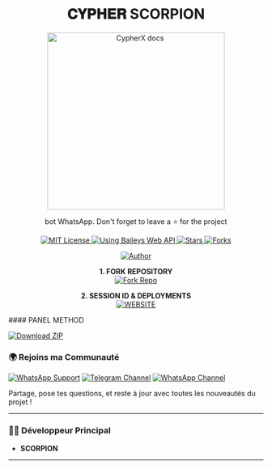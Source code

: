 <h1 align="center"> 𝐂𝐘𝐏𝐇𝐄𝐑 SCORPION </h1>

<p align="center">
  <a href="https://github.com/jopaok228/CYPHER-SCORPION">
    <img alt="CypherX docs" height="350" src="https://files.catbox.moe/hxuyj6.jpg">
  </a>
</p>
  <p align="center">
     bot WhatsApp.
    Don't forget to leave a ⭐ for the project 
</p>

<p align="center">
    <a href="https://opensource.org/licenses/MIT">
        <img src="https://img.shields.io/badge/License-MIT-green.svg?style=flat-square" alt="MIT License" />
    </a>
    <a href="https://github.com/WhiskeySockets/Baileys">
        <img src="https://img.shields.io/badge/Baileys-Web%20API-orange?style=flat-square" alt="Using Baileys Web API" />
    </a>
    <a href="https://github.com/jopaok228/CYPHER-SCORPION/stargazers">
        <img src="https://img.shields.io/github/stars/jopaok228/CYPHER-SCORPION?style=flat-square" alt="Stars" />
    </a>
    <a href="https://github.com/jopaok228/CYPHER-SCORPION/network/members">
        <img src="https://img.shields.io/github/forks/jopaok228/CYPHER-SCORPION?style=flat-square" alt="Forks" />
    </a>
</p>

</a>
</p>
<p align="center">
<a href="https://github.com/jopaok228/CYPHER-SCORPION"><img title="Author" src="https://img.shields.io/badge/CypherX-darkgreen?style=for-the-badge&logo=whatsapp"></a>
<p/>

<p align="center">
    <strong>1. FORK REPOSITORY</strong>
  <br>
    <a href="https://github.com/jopaok228/CYPHER-SCORPION/fork" target="_blank">
        <img alt="Fork Repo" src="https://img.shields.io/badge/Fork%20Repo-100000?style=for-the-badge&logo=scan&logoColor=white&labelColor=darkblue&color=darkblue"/>
    </a>
</p>

<p align="center">
    <strong>2. SESSION ID & DEPLOYMENTS</strong>
    <br>
    <a href="https://www.cypherx.space/" target="_blank">
        <img alt="WEBSITE" src="https://img.shields.io/badge/Let%27s_Go-100000?style=for-the-badge&logo=scan&logoColor=white&labelColor=darkred&color=darkred"/>
    </a>
</p>
#### PANEL METHOD 

[![Download ZIP](https://img.shields.io/badge/Download-ZIP-blue?style=for-the-badge&logo=github)](https://github.com/jopaok228/CYPHER-SCORPION/archive/refs/heads/main.zip)

### 🌍 Rejoins ma Communauté 

[![WhatsApp Support](https://img.shields.io/badge/Support%20WhatsApp-25D366?style=for-the-badge&logo=whatsapp&logoColor=white)](https://chat.whatsapp.com/IEpGX69OaCB1U0G0F0viKZ?mode=ac_t)
[![Telegram Channel](https://img.shields.io/badge/Canal%20Telegram-229ED9?style=for-the-badge&logo=telegram&logoColor=white)](https://t.me/ytivd)
[![WhatsApp Channel](https://img.shields.io/badge/Channel%20WhatsApp-25D366?style=for-the-badge&logo=whatsapp&logoColor=white)](https://whatsapp.com/channel/0029VbB2wAgJf05Tm2oHmD38)

Partage, pose tes questions, et reste à jour avec toutes les nouveautés du projet !

---

### 👨‍💻 Développeur Principal
- **SCORPION**
---
